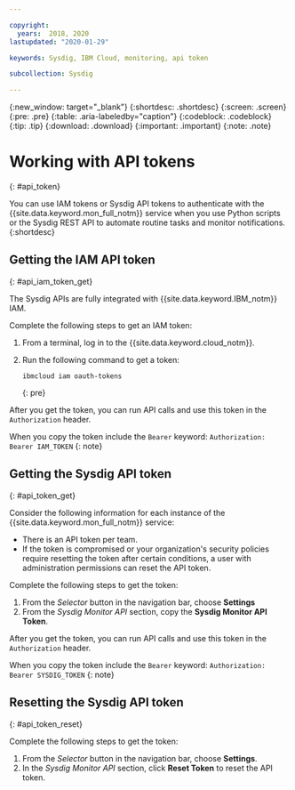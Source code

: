 ```yaml
---

copyright:
  years:  2018, 2020
lastupdated: "2020-01-29"

keywords: Sysdig, IBM Cloud, monitoring, api token

subcollection: Sysdig

---
```


{:new_window: target="_blank"}
{:shortdesc: .shortdesc}
{:screen: .screen}
{:pre: .pre}
{:table: .aria-labeledby="caption"}
{:codeblock: .codeblock}
{:tip: .tip}
{:download: .download}
{:important: .important}
{:note: .note}


# Working with API tokens
{: #api_token}

You can use IAM tokens or Sysdig API tokens to authenticate with the {{site.data.keyword.mon_full_notm}} service when you use Python scripts or the Sysdig REST API to automate routine tasks and monitor notifications.
{:shortdesc}

## Getting the IAM API token
{: #api_iam_token_get}

The Sysdig APIs are fully integrated with {{site.data.keyword.IBM_notm}} IAM. 

Complete the following steps to get an IAM token:

1. From a terminal, log in to the {{site.data.keyword.cloud_notm}}.

2. Run the following command to get a token:

    ```
    ibmcloud iam oauth-tokens
    ```
    {: pre}


After you get the token, you can run API calls and use this token in the `Authorization` header. 

When you copy the token include the `Bearer` keyword: `Authorization: Bearer IAM_TOKEN`
{: note}


## Getting the Sysdig API token
{: #api_token_get}

Consider the following information for each instance of the {{site.data.keyword.mon_full_notm}} service:

* There is an API token per team.
* If the token is compromised or your organization's security policies require resetting the token after certain conditions, a user with administration permissions can reset the API token.

Complete the following steps to get the token:

1. From the *Selector* button in the navigation bar, choose **Settings**
2. From the *Sysdig Monitor API* section, copy the **Sysdig Monitor API Token**.

After you get the token, you can run API calls and use this token in the `Authorization` header. 

When you copy the token include the `Bearer` keyword: `Authorization: Bearer SYSDIG_TOKEN`
{: note}



## Resetting the Sysdig API token
{: #api_token_reset}

Complete the following steps to get the token:

1. From the *Selector* button in the navigation bar, choose **Settings**.
2. In the *Sysdig Monitor API* section, click **Reset Token** to reset the API token.
